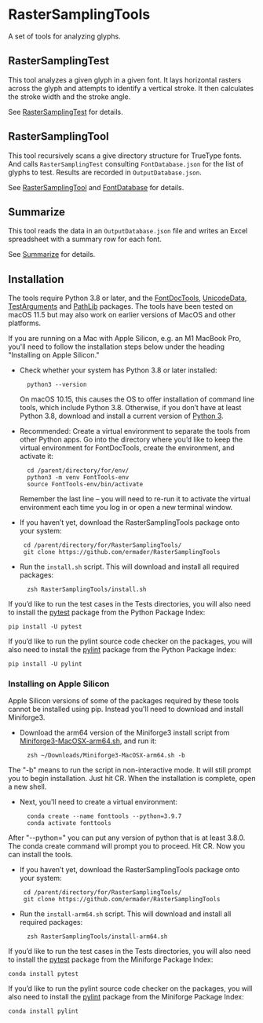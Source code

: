 # RasterSamplingTools
A set of tools for analyzing glyphs.

## RasterSamplingTest
This tool analyzes a given glyph in a given font. It lays horizontal rasters across the glyph and attempts to identify a vertical stroke.
It then calculates the stroke width and the stroke angle.

See [RasterSamplingTest](RasterSamplingTest.md) for details.

## RasterSamplingTool
This tool recursively scans a give directory structure for TrueType fonts. And calls `RasterSamplingTest` consulting `FontDatabase.json` for the list
of glyphs to test. Results are recorded in `OutputDatabase.json`.

See [RasterSamplingTool](RasterSamplingTool.md) and [FontDatabase](FontDatabase.md) for details.

## Summarize
This tool reads the data in an `OutputDatabase.json` file and writes an Excel spreadsheet with a summary row for each font.

See [Summarize](Summarize.md) for details.

## Installation

The tools require Python 3.8 or later, and the [FontDocTools](https://bitbucket.org/LindenbergSW/FontDocTools), [UnicodeData](https://github.com/ermader/UnicodeData), [TestArguments](https://github.com/ermader/TestArguments) and [PathLib](https://github.com/ermader/PathLib) packages. The tools have been tested on macOS 11.5 but may also work on earlier versions of MacOS and other platforms.

If you are running on a Mac with Apple Silicon, e.g. an M1 MacBook Pro, you'll need to follow the installation steps below under the heading "Installing on Apple Silicon."
* Check whether your system has Python 3.8 or later installed:

        python3 --version

    On macOS 10.15, this causes the OS to offer installation of command line tools, which include Python 3.8. Otherwise, if you don’t have at least Python 3.8, download and install a current version of [Python 3](https://www.python.org/downloads/mac-osx/).

* Recommended: Create a virtual environment to separate the tools from other Python apps. Go into the directory where you’d like to keep the virtual environment for FontDocTools, create the environment, and activate it:

        cd /parent/directory/for/env/
        python3 -m venv FontTools-env
        source FontTools-env/bin/activate

    Remember the last line – you will need to re-run it to activate the virtual environment each time you log in or open a new terminal window.

 * If you haven’t yet, download the RasterSamplingTools package onto your system:

        cd /parent/directory/for/RasterSamplingTools/
        git clone https://github.com/ermader/RasterSamplingTools

* Run the `install.sh` script. This will download and install all required packages:

        zsh RasterSamplingTools/install.sh

If you’d like to run the test cases in the Tests directories, you will also need to install the [pytest](https://docs.pytest.org/en/latest/index.html) package from the Python Package Index:

    pip install -U pytest

If you’d like to run the pylint source code checker on the packages, you will also need to install the [pylint](https://pylint.readthedocs.io/en/latest/index.html) package from the Python Package Index:

    pip install -U pylint

### Installing on Apple Silicon

Apple Silicon versions of some of the packages required by these tools cannot be installed using pip. Instead you'll need to download and install Miniforge3.

* Download the arm64 version of the Miniforge3 install script from [Miniforge3-MacOSX-arm64.sh](https://github.com/conda-forge/miniforge/releases/latest/download/Miniforge3-MacOSX-arm64.sh), and run it:

        zsh ~/Downloads/Miniforge3-MacOSX-arm64.sh -b

The "-b" means to run the script in non-interactive mode. It will still prompt you to begin installation. Just hit CR. When the installation is complete, open a new shell.

* Next, you'll need to create a virtual environment:

        conda create --name fonttools --python=3.9.7
        conda activate fonttools

After "--python=" you can put any version of python that is at least 3.8.0. The conda create command will prompt you to proceed. Hit CR. Now you can install the tools.

 * If you haven’t yet, download the RasterSamplingTools package onto your system:

        cd /parent/directory/for/RasterSamplingTools/
        git clone https://github.com/ermader/RasterSamplingTools

* Run the `install-arm64.sh` script. This will download and install all required packages:

        zsh RasterSamplingTools/install-arm64.sh

If you’d like to run the test cases in the Tests directories, you will also need to install the [pytest](https://docs.pytest.org/en/latest/index.html) package from the Miniforge Package Index:

    conda install pytest

If you’d like to run the pylint source code checker on the packages, you will also need to install the [pylint](https://pylint.readthedocs.io/en/latest/index.html) package from the Miniforge Package Index:

    conda install pylint

